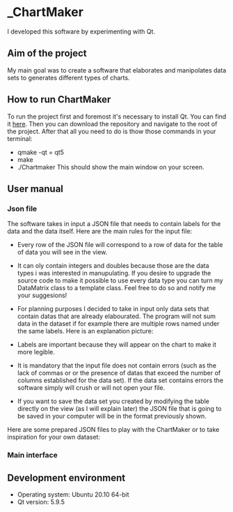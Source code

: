# _ChartMaker
I developed this software by experimenting with Qt.

## Aim of the project
My main goal was to create a software that elaborates and manipolates data sets to generates different types of charts.

## How to run ChartMaker
To run the project first and foremost it's necessary to install Qt. You can find it [here](https://www.qt.io/download).
Then you can download the repository and navigate to the root of the project. After that all you need to do is thow those commands in your terminal:
- qmake -qt = qt5 
- make
- ./Chartmaker
This should show the main window on your screen.

## User manual
### Json file
The software takes in input a JSON file that needs to contain labels for the data and the data itself. Here are the main rules for the input file:
- Every row of the JSON file will correspond to a row of data for the table of data you will see in the view.
- It can oly contain integers and doubles because those are the data types i was interested in manupulating. If you desire to upgrade the source code to make it possible to use every data type you can turn my DataMatrix class to a template class. Feel free to do so and notify me your suggesions!
- For planning purposes I decided to take in input only data sets that contain datas that are already elabourated. The program will not sum data in the dataset if for example there are multiple rows named under the same labels. Here is an explanation picture:

- Labels are important because they will appear on the chart to make it more legible. 
- It is mandatory that the input file does not contain errors (such as the lack of commas or or the presence of datas that exceed the number of columns established for the data set). If the data set contains errors the software simply will crush or will not open your file.
- If you want to save the data set you created by modifying the table directly on the view (as I will explain later) the JSON file that is going to be saved in your computer will be in the format previously shown.

Here are some prepared JSON files to play with the ChartMaker or to take inspiration for your own dataset:


### Main interface

## Development environment
- Operating system: Ubuntu 20.10 64-bit
- Qt version: 5.9.5


